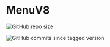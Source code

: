 # MenuV8
![GitHub repo size](https://img.shields.io/github/repo-size/BreenBrain/MenuV8?style=flat-square)

![GitHub commits since tagged version](https://img.shields.io/github/commits-since/o-dka/MenuV8/0.1-beta/Tests)
